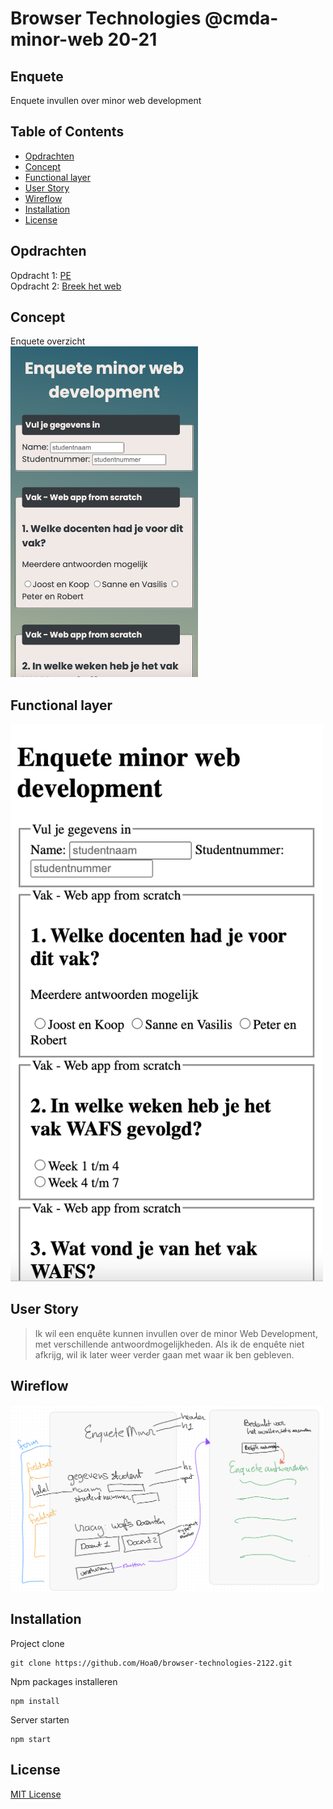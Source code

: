 # Browser Technologies @cmda-minor-web 20-21

## Enquete

Enquete invullen over minor web development

## Table of Contents

- [Opdrachten](#opdrachten)
- [Concept](#concept)
- [Functional layer](#Functionallayer)
- [User Story](#UserStory)
- [Wireflow](#wireflow)
- [Installation](#Installation)
- [License](#License)

## Opdrachten

Opdracht 1: [PE](https://allyssaa.github.io/browser-technologies-2122/opdrachten/)</br>
Opdracht 2: [Breek het web](https://github.com/Hoa0/browser-technologies-2122/wiki/Breek-het-web)

## Concept

Enquete overzicht <br />
<img src="https://github.com/Hoa0/browser-technologies-2122/blob/main/static/images/readme/concept-bt.png"  width="300">

## Functional layer

<img src="https://github.com/Hoa0/browser-technologies-2122/blob/main/static/images/readme/concept-styling-uit.png"  width="500">

## User Story

> Ik wil een enquête kunnen invullen over de minor Web Development, met verschillende antwoordmogelijkheden. Als ik de enquête niet afkrijg, wil ik later weer verder gaan met waar ik ben gebleven.

## Wireflow

<img src="https://github.com/Hoa0/browser-technologies-2122/blob/main/static/images/readme/schets-bt.png"  width="500">

## Installation

Project clone

```commandline
git clone https://github.com/Hoa0/browser-technologies-2122.git
```

Npm packages installeren

```commandline
npm install
```

Server starten

```commandline
npm start
```

## License

[MIT License](https://github.com/Hoa0/browser-technologies-2122/blob/main/LICENSE)
